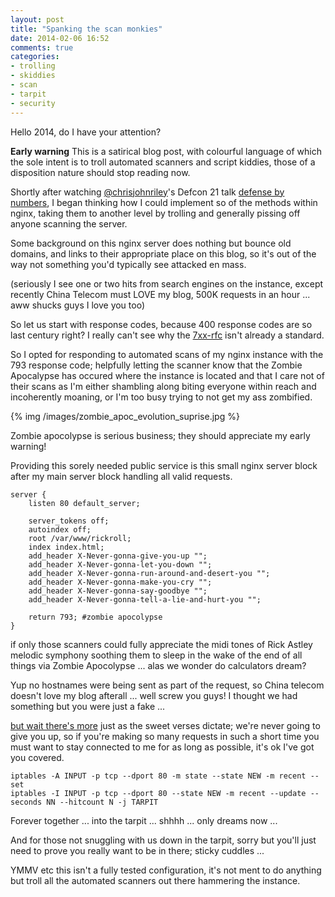 ```yaml
---
layout: post
title: "Spanking the scan monkies"
date: 2014-02-06 16:52
comments: true
categories:
- trolling
- skiddies
- scan
- tarpit
- security
---
```


Hello 2014, do I have your attention?

**Early warning** This is a satirical blog post, with colourful language of which the sole intent is to troll automated scanners and script kiddies, those of a disposition nature should stop reading now.
 
Shortly after watching [@chrisjohnriley](https://twitter.com/chrisjohnriley)'s Defcon 21 talk [defense by numbers](https://www.youtube.com/watch?v=I3pNLB3Cq24),
I began thinking how I could implement so of the methods within nginx, taking them to another level by trolling and generally pissing off anyone scanning the server.

Some background on this nginx server does nothing but bounce old domains, and links to their appropriate place on this blog, so it's out of the way not something you'd typically see attacked en mass.

(seriously I see one or two hits from search engines on the instance, except recently China Telecom must LOVE my blog, 500K requests in an hour ... aww shucks guys I love you too)

So let us start with response codes, because 400 response codes are so last century right? I really can't see why the [7xx-rfc](https://github.com/joho/7xx-rfc) isn't already a standard.

So I opted for responding to automated scans of my nginx instance with the 793 response code; helpfully letting the scanner know that the Zombie Apocalypse has occured where the instance is located and that I care not of their scans as I'm either shambling along biting everyone within reach and incoherently moaning, or I'm too busy trying to not get my ass zombified.

{% img /images/zombie_apoc_evolution_suprise.jpg %}

Zombie apocolypse is serious business; they should appreciate my early warning!

Providing this sorely needed public service is this small nginx server block after my main server block handling all valid requests.

```
server {
    listen 80 default_server;

    server_tokens off;
    autoindex off;
    root /var/www/rickroll;
    index index.html;
    add_header X-Never-gonna-give-you-up "";
    add_header X-Never-gonna-let-you-down "";
    add_header X-Never-gonna-run-around-and-desert-you "";
    add_header X-Never-gonna-make-you-cry "";
    add_header X-Never-gonna-say-goodbye "";
    add_header X-Never-gonna-tell-a-lie-and-hurt-you "";

    return 793; #zombie apocolypse 
}
```


if only those scanners could fully appreciate the midi tones of Rick Astley melodic symphony soothing them to sleep in the wake of the end of all things via Zombie Apocolypse ... alas we wonder do calculators dream?

Yup no hostnames were being sent as part of the request, so China telecom doesn't love my blog afterall ... well screw you guys! I thought we had something but you were just a fake ...

[but wait there's more](https://www.youtube.com/watch?v=i_RLYSaPvak) just as the sweet verses dictate; we're never going to give you up, so if you're making so many requests in such a short time you must want to stay connected to me for as long as possible, it's ok I've got you covered.

```
iptables -A INPUT -p tcp --dport 80 -m state --state NEW -m recent --set
iptables -I INPUT -p tcp --dport 80 --state NEW -m recent --update --seconds NN --hitcount N -j TARPIT
```

Forever together ... into the tarpit ... shhhh ... only dreams now ...

And for those not snuggling with us down in the tarpit, sorry but you'll just need to prove you really want to be in there; sticky cuddles ... 


YMMV etc this isn't a fully tested configuration, it's not ment to do anything but troll all the automated scanners out there hammering the instance.



